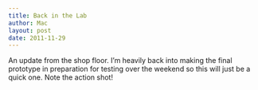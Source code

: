 ```yaml
---
title: Back in the Lab
author: Mac
layout: post
date: 2011-11-29
---
```


An update from the shop floor. I&#8217;m heavily back into making the final prototype in preparation for testing over the weekend so this will just be a quick one. Note the action shot!